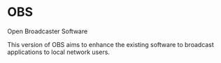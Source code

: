 OBS
===

Open Broadcaster Software

This version of OBS aims to enhance the existing software to broadcast applications to local network users.

